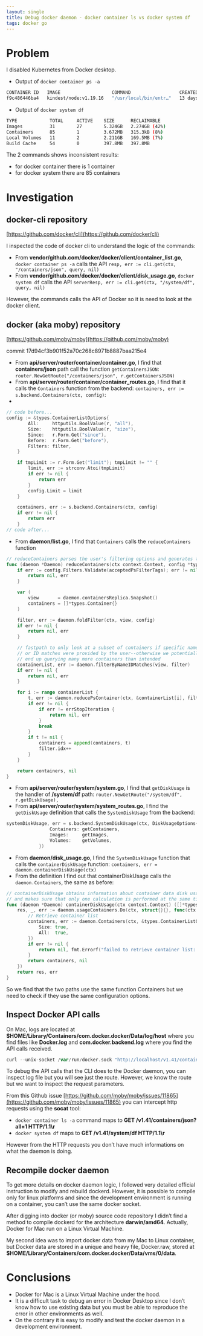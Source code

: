 ```yaml
---
layout: single
title: Debug docker daemon - docker container ls vs docker system df
tags: docker go
---
```


# Problem

I disabled Kubernetes from Docker desktop.

- Output of `docker container ps -a`

```bash
CONTAINER ID   IMAGE                   COMMAND                  CREATED       STATUS          PORTS                       NAMES
f9c486446ba4   kindest/node:v1.19.16   "/usr/local/bin/entr…"   13 days ago   Up 46 minutes   127.0.0.1:50057->6443/tcp   kind-control-plane
```

- Output of `docker system df`

```bash
TYPE            TOTAL     ACTIVE    SIZE      RECLAIMABLE
Images          31        27        5.324GB   2.274GB (42%)
Containers      85        1         3.672MB   315.3kB (8%)
Local Volumes   11        2         2.211GB   169.5MB (7%)
Build Cache     54        0         397.8MB   397.8MB
```

The 2 commands shows inconsistent results:

- for docker container there is 1 container
- for docker system there are 85 containers

# Investigation

## docker-cli repository

[https://github.com/docker/cli](https://github.com/docker/cli)

I inspected the code of docker cli to understand the logic of the commands:

- From **vendor/github.com/docker/docker/client/container_list.go**, `docker container ps -a` calls the API `resp, err := cli.get(ctx, "/containers/json", query, nil)`
- From **vendor/github.com/docker/docker/client/disk_usage.go**, `docker system df` calls the API `serverResp, err := cli.get(ctx, "/system/df", query, nil)`

However, the commands calls the API of Docker so it is need to look at the docker client.

## docker (aka moby) repository

[https://github.com/moby/moby](https://github.com/moby/moby)

commit 17d94cf3b901f52a70c268c8971b8887baa215e4

- From **api/server/router/container/container.go**, I find that **containers/json** path call the function `getContainersJSON`: `router.NewGetRoute("/containers/json", r.getContainersJSON)`
- From **api/server/router/container/container_routes.go**, I find that it calls the `Containers` function from the backend: `containers, err := s.backend.Containers(ctx, config)`:
- 

```go
// code before...
config := &types.ContainerListOptions{
		All:     httputils.BoolValue(r, "all"),
		Size:    httputils.BoolValue(r, "size"),
		Since:   r.Form.Get("since"),
		Before:  r.Form.Get("before"),
		Filters: filter,
	}

	if tmpLimit := r.Form.Get("limit"); tmpLimit != "" {
		limit, err := strconv.Atoi(tmpLimit)
		if err != nil {
			return err
		}
		config.Limit = limit
	}

	containers, err := s.backend.Containers(ctx, config)
	if err != nil {
		return err
	}
// code after...
```

- From **daemon/list.go**, I find that `Containers` calls the `reduceContainers` function

```go
// reduceContainers parses the user's filtering options and generates the list of containers to return based on a reducer.
func (daemon *Daemon) reduceContainers(ctx context.Context, config *types.ContainerListOptions, reducer containerReducer) ([]*types.Container, error) {
	if err := config.Filters.Validate(acceptedPsFilterTags); err != nil {
		return nil, err
	}

	var (
		view       = daemon.containersReplica.Snapshot()
		containers = []*types.Container{}
	)

	filter, err := daemon.foldFilter(ctx, view, config)
	if err != nil {
		return nil, err
	}

	// fastpath to only look at a subset of containers if specific name
	// or ID matches were provided by the user--otherwise we potentially
	// end up querying many more containers than intended
	containerList, err := daemon.filterByNameIDMatches(view, filter)
	if err != nil {
		return nil, err
	}

	for i := range containerList {
		t, err := daemon.reducePsContainer(ctx, &containerList[i], filter, reducer)
		if err != nil {
			if err != errStopIteration {
				return nil, err
			}
			break
		}
		if t != nil {
			containers = append(containers, t)
			filter.idx++
		}
	}

	return containers, nil
}
```
    
- From **api/server/router/system/system.go**, I find that `getDiskUsage` is the handler of **/system/df** path: `router.NewGetRoute("/system/df", r.getDiskUsage),`
- From **api/server/router/system/system_routes.go**, I find the `getDiskUsage` definition that calls the `SystemDiskUsage` from the backend:

```go
systemDiskUsage, err = s.backend.SystemDiskUsage(ctx, DiskUsageOptions{
				Containers: getContainers,
				Images:     getImages,
				Volumes:    getVolumes,
			})
```

- From **daemon/disk_usage.go**, I find the `SystemDiskUsage` function that calls the `containerDiskUsage` function: `containers, err = daemon.containerDiskUsage(ctx)`
- From the definition I find out that containerDiskUsage calls the `daemon.Containers`, the same as before:

```go
// containerDiskUsage obtains information about container data disk usage
// and makes sure that only one calculation is performed at the same time.
func (daemon *Daemon) containerDiskUsage(ctx context.Context) ([]*types.Container, error) {
	res, _, err := daemon.usageContainers.Do(ctx, struct{}{}, func(ctx context.Context) ([]*types.Container, error) {
		// Retrieve container list
		containers, err := daemon.Containers(ctx, &types.ContainerListOptions{
			Size: true,
			All:  true,
		})
		if err != nil {
			return nil, fmt.Errorf("failed to retrieve container list: %v", err)
		}
		return containers, nil
	})
	return res, err
}
```

So we find that the two paths use the same function Containers but we need to check if they use the same configuration options.

## Inspect Docker API calls

On Mac, logs are located at **$HOME/Library/Containers/com.docker.docker/Data/log/host** where you find files like **Docker.log** and **com.docker.backend.log** where you find the API calls received.

```go
curl --unix-socket /var/run/docker.sock "http://localhost/v1.41/containers/json?size=1"
```

To debug the API calls that the CLI does to the Docker daemon, you can inspect log file but you will see just the route. However, we know the route but we want to inspect the request parameters.

From this Github issue [https://github.com/moby/moby/issues/11865](https://github.com/moby/moby/issues/11865) you can  intercept http requests using the **socat** tool:

- `docker container ls -a` command maps to **GET /v1.41/containers/json?all=1 HTTP/1.1\r**
- `docker system df` maps to **GET /v1.41/system/df HTTP/1.1\r**

However from the HTTP requests you don’t have much informations on what the daemon is doing.

## Recompile docker daemon

To get more details on docker daemon logic, I followed very detailed official instruction to modify and rebuild dockerd. However, it is possible to compile only for linux platforms and since the development environment is running on a container, you can’t use the same docker socket.

After digging into docker (or moby) source code repository I didn’t find a method to compile dockerd for the architecture **darwin/amd64**. Actually, Docker for Mac run on a Linux Virtual Machine.

My second idea was to import docker data from my Mac to Linux container, but Docker data are stored in a unique and heavy file, Docker.raw, stored at **$HOME/Library/Containers/com.docker.docker/Data/vms/0/data**.
    

# Conclusions

- Docker for Mac is a Linux Virtual Machine under the hood.
- It is a difficult task to debug an error in Docker Desktop since I don’t know how to use existing data but you must be able to reproduce the error in other environments as well.
- On the contrary it is easy to modify and test the docker daemon in a development environment.
